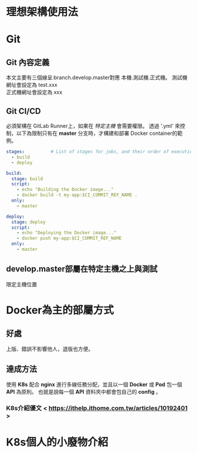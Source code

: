 # 理想架構使用法

# Git
  ## Git 內容定義
  本文主要有三個線呈:branch.develop.master對應 本機.測試機.正式機。
  測試機網址會設定為 test.xxx  
  正式機網址會設定為 xxx  
  
  ## Git CI/CD
  必須架構在 GitLab Runner上，如果在 *特定主機* 會需要權限。
  透過 '.yml' 來控制，以下為限制只有在 **master** 分支時，才構建和部署 Docker container的範例。  
  ```yml
  stages:          # List of stages for jobs, and their order of execution
    - build
    - deploy
  
  build:
    stage: build
    script:
      - echo "Building the Docker image..."
      - docker build -t my-app:$CI_COMMIT_REF_NAME .
    only:
      - master
  
  deploy:
    stage: deploy
    script:
      - echo "Deploying the Docker image..."
      - docker push my-app:$CI_COMMIT_REF_NAME
    only:
      - master
  ```

  ## develop.master部屬在特定主機之上與測試  
  限定主機位置

# Docker為主的部屬方式
  ## 好處
  上版、錯誤不影響他人，退版也方便。  

  ## 達成方法
  使用 **K8s** 配合 **nginx** 進行多線任務分配，並且以一個 **Docker** 或 **Pod** 包一個 **API** 為原則。
  也就是說每一個 **API** 資料夾中都會包自己的 **config** 。

  ### K8s介紹優文 < https://ithelp.ithome.com.tw/articles/10192401 >    
  
# K8s個人的小廢物介紹
